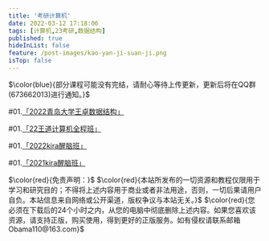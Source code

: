 ```yaml
---
title: '考研计算机'
date: 2022-03-12 17:18:06
tags: [计算机,23考研,数据结构]
published: true
hideInList: false
feature: /post-images/kao-yan-ji-suan-ji.png
isTop: false
---
```

$\color{blue}{部分课程可能没有完结，请耐心等待上传更新，更新后将在QQ群(673662013)进行通知。}$

#01.[「2022青岛大学王卓数据结构」](https://www.aliyundrive.com/s/S2fj1sWi2Aj)

#01.[「22王道计算机全程班」](https://www.aliyundrive.com/s/fKsmGMDkeNc)

#01.[「2022kira醒脑班」](https://www.aliyundrive.com/s/nktZwHYnra8)

#01.[「2021kira醒脑班」](https://www.aliyundrive.com/s/BQVhre8RS5m)



$\color{red}{免责声明：}$
$\color{red}{本站所发布的一切资源和教程仅限用于学习和研究目的；不得将上述内容用于商业或者非法用途，否则，一切后果请用户自负。本站信息来自网络或公开渠道，版权争议与本站无关。}$
$\color{red}{您必须在下载后的24个小时之内，从您的电脑中彻底删除上述内容。如果您喜欢该资源，请支持正版，购买使用，得到更好的正版服务。如有侵权请联系邮箱Obama110@163.com}$